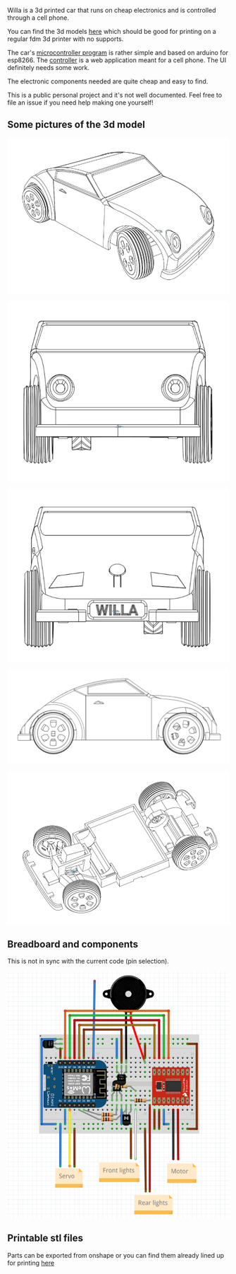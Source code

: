 Willa is a 3d printed car that runs on cheap electronics and is controlled through a cell phone. 

You can find the 3d models [here](https://cad.onshape.com/documents/a3768c69ddd425673407c209/w/250f642c82b616bd2bcb1eaa/e/00e849b00b7325b7d3f46ea1?renderMode=3&leftPanel=false&uiState=654e36dd3d2ae33b74140e15) which should be good for printing on a regular fdm 3d printer with no supports. 

The car's [microcontroller program](willa-mcu) is rather simple and based on arduino for esp8266. The [controller](willa-app) is a web application meant for a cell phone. The UI definitely needs some work.

The electronic components needed are quite cheap and easy to find. 

This is a public personal project and it's not well documented. Feel free to file an issue if you need help making one yourself!


## Some pictures of the 3d model

![The 3d model's exterior view](media/perspective.png)

![Front](media/front.png)

![Back](media/back.png)

![Side](media/right.png)

![Without the lid](media/interior.png)

## Breadboard and components

This is not in sync with the current code (pin selection).

![Breadboard and components -- not in sync with the current code](media/breadboard.png)


## Printable stl files

Parts can be exported from onshape or you can find them already lined up for printing [here](stl/)

